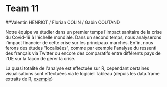 # Team 11

##Valentin HENRIOT / Florian COLIN / Gabin COUTAND

Notre équipe va étudier dans un premier temps l'impact sanitaire de la crise du Covid-19 à l'échelle mondiale. Dans un second temps, nous analyserons l'impact financier de cette crise sur les principaux marchés. 
Enfin, nous ferons des études "localisées", comme par exemple l'analyse du ressenti des français via Twitter ou encore des comparatifs entre différents pays de l'UE sur la façon de gérer la crise.

La quasi totalité de l'analyse est effectuée sur R, cependant certaines visualisations sont effectuées via le logiciel Tableau (depuis les data.frame extraits de R, [exemple](CovidDeathEvoCsv.Rmd))